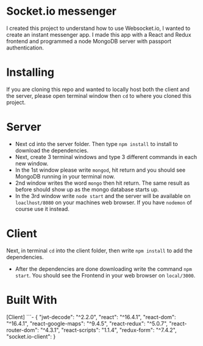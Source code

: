 # Socket.io messenger
I created this project to understand how to use Websocket.io, I wanted to create an instant messenger app. I made this app with a React and Redux frontend and programmed a node MongoDB server with passport authentication. 

# Installing

If you are cloning this repo and wanted to locally host both the client and the server, please open terminal window then ```cd``` to where you cloned this project. 

# Server

* Next cd into the server folder. Then type ```npm install``` to install to download the dependencies. 
* Next, create 3 terminal windows and type 3 different commands in each new window. 
* In the 1st window please write ```mongod```, hit return and you should see MongoDB running in your terminal now. 
* 2nd window writes the word ```mongo``` then hit return. The same result as before should show up as the mongo database starts up. 
* In the 3rd window write ```node start``` and the server will be available on ```loaclhost/8080``` on your machines web browser. If you have ```nodemon``` of course use it instead.

# Client

Next, in terminal ```cd``` into the client folder, then write ```npm install``` to add the dependencies.
* After the dependencies are done downloading write the command ```npm start```. You should see the Frontend in your web browser on ```local/3000```.

# Built With

[Client] ```- {
    "jwt-decode": "^2.2.0",
    "react": "^16.4.1",
    "react-dom": "^16.4.1",
    "react-google-maps": "^9.4.5",
    "react-redux": "^5.0.7",
    "react-router-dom": "^4.3.1",
    "react-scripts": "1.1.4",
    "redux-form": "^7.4.2",
    "socket.io-client":
}
```